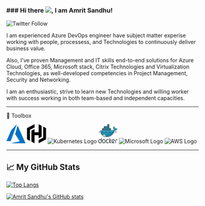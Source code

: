 ### ### Hi there <img src="https://raw.githubusercontent.com/MartinHeinz/MartinHeinz/master/wave.gif" width="30px">, I am Amrit Sandhu!

![Twitter Follow](https://img.shields.io/twitter/follow/real_ASandhu?style=social)

I am experienced Azure DevOps engineer have subject matter experise working with people, processess, and Technologies to continuously deliver business value.

Also, I've proven Management and IT skills end-to-end solutions for Azure Cloud, Office 365, Microsoft stack, Citrix Technologies and Virtualization Technologies, as well-developed competencies in Project Management, Security and Networking.

I am an enthusiastic, strive to learn new Technologies and willing worker with success working in both team-based and independent capacities.

---

🧰 Toolbox

<img src="https://github.com/A-Sandhu/A-Sandhu/blob/main/svg/logos/Azure/azure-1.svg" alt="Azure Logo" width="50" height="50"/> <img src="https://github.com/A-Sandhu/A-Sandhu/blob/main/svg/logos/HasiCorp/hashicorp.svg" alt="HashiCorp Logo" width="50" height="50"/> <image src="https://github.com/A-Sandhu/A-Sandhu/blob/main/svg/logos/Kubernetes/kubernets.svg" alt=" Kubernetes Logo" width="50" height="50"/>  <img src="https://github.com/A-Sandhu/A-Sandhu/blob/main/svg/logos/Docker/docker.svg" width="50" height="50"/> <image src="https://github.com/A-Sandhu/A-Sandhu/blob/main/svg/logos/Microsoft%20Windows/microsoft-windows-22.svg" alt=" Microsoft Logo" width="50" height="50"/> <image src="https://github.com/A-Sandhu/A-Sandhu/blob/main/svg/logos/AWS/aws-2.svg" alt=" AWS Logo" width="50" height="50"/>

---

## &#x1f4c8; My GitHub Stats

[![Top Langs](https://github-readme-stats.vercel.app/api/top-langs/?username=a-sandhu&hide=java,html,css&theme=radical)](https://github.com/anuraghazra/github-readme-stats)

[![Amrit Sandhu's GitHub stats](https://github-readme-stats.vercel.app/api?username=a-sandhu&theme=radical)](https://github.com/anuraghazra/github-readme-stats)



<!--
**A-Sandhu/A-Sandhu** is a ✨ _special_ ✨ repository because its `README.md` (this file) appears on your GitHub profile.

Here are some ideas to get you started:

- 🔭 I’m currently working on ...
- 🌱 I’m currently learning ...
- 👯 I’m looking to collaborate on ...
- 🤔 I’m looking for help with ...
- 💬 Ask me about ...
- 📫 How to reach me: ...
- 😄 Pronouns: ...
- ⚡ Fun fact: ...
-->
